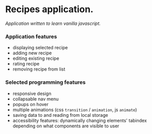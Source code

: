 # Recipes application.

_Application written to learn vanilla javascript._

### Application features

- displaying selected recipe
- adding new recipe
- editing existing recipe
- rating recipe
- removing recipe from list

### Selected programming features

- responsive design
- collapsable nav menu
- popups on hover
- multiple animations (css `transition` / `animation`, js `animate`)
- saving data to and reading from local storage
- accessibility features: dynamically changing elements' tabindex depending on what components are visible to user
